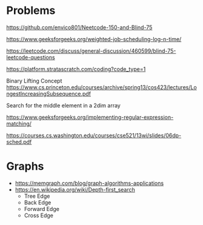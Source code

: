 # Problems

https://github.com/envico801/Neetcode-150-and-Blind-75 

https://www.geeksforgeeks.org/weighted-job-scheduling-log-n-time/ 

https://leetcode.com/discuss/general-discussion/460599/blind-75-leetcode-questions 


https://platform.stratascratch.com/coding?code_type=1 


Binary Lifting Concept
https://www.cs.princeton.edu/courses/archive/spring13/cos423/lectures/LongestIncreasingSubsequence.pdf

Search for the middle element in a 2dim array

https://www.geeksforgeeks.org/implementing-regular-expression-matching/

https://courses.cs.washington.edu/courses/cse521/13wi/slides/06dp-sched.pdf 



# Graphs
- https://memgraph.com/blog/graph-algorithms-applications 
- https://en.wikipedia.org/wiki/Depth-first_search 
  - Tree Edge
  - Back Edge
  - Forward Edge
  - Cross Edge
  
